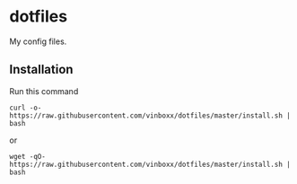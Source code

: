 # dotfiles
My config files.

## Installation
Run this command
```
curl -o- https://raw.githubusercontent.com/vinboxx/dotfiles/master/install.sh | bash
```
or
```
wget -qO- https://raw.githubusercontent.com/vinboxx/dotfiles/master/install.sh | bash
```
